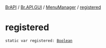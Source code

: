 [BrAPI](../../index.md) / [Br.API.GUI](../index.md) / [MenuManager](index.md) / [registered](./registered.md)

# registered

`static var registered: `[`Boolean`](https://kotlinlang.org/api/latest/jvm/stdlib/kotlin/-boolean/index.html)